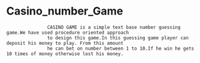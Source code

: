 # Casino_number_Game
                   CASINO GAME is a simple text base number guessing game.We have used procedure oriented approach 
                   to design this game.In this guessing game player can deposit his money to play. From this amount 
                   he can bet on number between 1 to 10.If he win he gets 10 times of money otherwise lost his money.
